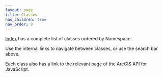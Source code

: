 ```yaml
---
layout: page
title: Classes
has_children: true
nav_order: 9
---
```

[Index](index) has a complete list of classes ordered by Namespace.

Use the internal links to navigate between classes, or use the search bar above.

Each class also has a link to the relevant page of the ArcGIS API for JavaScript.